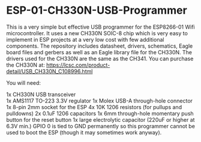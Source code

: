 # ESP-01-CH330N-USB-Programmer

This is a very simple but effective USB programmer for the ESP8266-01 Wifi microcontroller.
It uses a new CH330N SOIC-8 chip which is very easy to implement in ESP projects at a very low cost with few additional components.
The repository includes datasheet, drivers, schematics, Eagle board files and gerbers as well as an Eagle library file for the CH330N.
The drivers used for the CH330N are the same as the CH341.
You can purchase the CH330N at: https://lcsc.com/product-detail/USB_CH330N_C108996.html 

You will need:

1x CH330N USB transceiver<br>
1x AMS1117 TO-223 3.3V regulator
1x Molex USB-A through-hole connector
1x 8-pin 2mm socket for the ESP
4x 10K 1206 resistors (for pullups and pulldowns)
2x 0.1uF 1206 capacitors
1x 6mm through-hole momentary push button for the reset button
1x large electrolytic capacitor (220uF or higher at 6.3V min.)
GPIO 0 is tied to GND permanently so this programmer cannot be used to boot the ESP (though it may sometimes work anyway).
